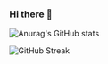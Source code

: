 ### Hi there 👋

<!--
**m4dhouse/m4dhouse** is a ✨ _special_ ✨ repository because its `README.md` (this file) appears on your GitHub profile.

![Metrics](https://metrics.lecoq.io/m4dhouse?template=classic&base=header%2C%20activity%2C%20community%2C%20repositories%2C%20metadata&base.indepth=false&base.hireable=false&base.skip=false&config.timezone=Europe%2FRome)

Here are some ideas to get you started:

- 🔭 I’m currently working on ...
- 🌱 I’m currently learning ...
- 👯 I’m looking to collaborate on ...
- 🤔 I’m looking for help with ...
- 💬 Ask me about ...
- 📫 How to reach me: ...
- 😄 Pronouns: ...
- ⚡ Fun fact: ...
-->

![Anurag's GitHub stats](https://github-readme-stats.vercel.app/api?username=m4dhouse&show_icons=true&theme=transparent)

![GitHub Streak](https://streak-stats.demolab.com?user=m4dhouse&theme=prussian&background=374159&dates=C7D1E3&currStreakNum=0074FF&sideLabels=84ADC4)

